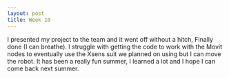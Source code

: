 ```yaml
---
layout: post
title: Week 10
---
```


I presented my project to the team and it went off without a hitch, Finally done (I can breathe). I struggle with getting the code to work with the Movit nodes to eventually use the Xsens suit we planned on using but I can move the robot. It has been a really fun summer, I learned a lot and I hope I can come back next summer.
